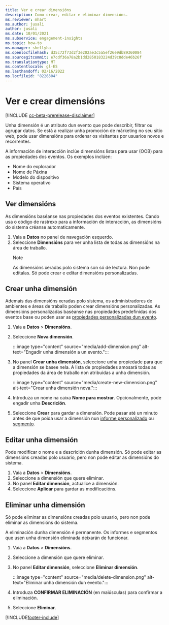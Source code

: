 ```yaml
---
title: Ver e crear dimensións
description: Como crear, editar e eliminar dimensións.
ms.reviewer: mhart
ms.author: jusali
author: jusali
ms.date: 10/01/2021
ms.subservice: engagement-insights
ms.topic: how-to
ms.manager: shellyha
ms.openlocfilehash: d35c72f73d2f3e202ae3c5a5ef26e9db89360084
ms.sourcegitcommit: e7cdf36a78a2b1dd2850183224d39c8dde46b26f
ms.translationtype: MT
ms.contentlocale: gl-ES
ms.lasthandoff: 02/16/2022
ms.locfileid: "8226304"
---
```

# <a name="view-and-create-dimensions"></a>Ver e crear dimensións

[!INCLUDE [cc-beta-prerelease-disclaimer](includes/cc-beta-prerelease-disclaimer.md)]

Unha dimensión é un atributo dun evento que pode describir, filtrar ou agrupar datos. Se está a realizar unha promoción de márketing no seu sitio web, pode usar dimensións para ordenar os visitantes por usuarios novos e recorrentes.  

A información de interacción inclúe dimensións listas para usar (OOB) para as propiedades dos eventos. Os exemplos inclúen:

- Nome do explorador
- Nome de Páxina
- Modelo do dispositivo
- Sistema operativo
- País

## <a name="view-dimensions"></a>Ver dimensións

As dimensións baséanse nas propiedades dos eventos existentes. Cando usa o código de rastrexo para a información de interacción, as dimensións do sistema créanse automaticamente.

1. Vaia a **Datos** no panel de navegación esquerdo. 
1. Seleccione **Dimensións** para ver unha lista de todas as dimensións na área de traballo. 
   > [!NOTE]
   > As dimensións xeradas polo sistema son só de lectura. Non pode editalas. Só pode crear e editar dimensións personalizadas.

## <a name="create-a-dimension"></a>Crear unha dimensión

Ademais das dimensións xeradas polo sistema, os administradores de ambientes e áreas de traballo poden crear dimensións personalizadas. As dimensións personalizadas baséanse nas propiedades predefinidas dos eventos base ou poden usar as [propiedades personalizadas dun evento](advanced-SDK-implementation.md).

1. Vaia a **Datos** > **Dimensións**.
1. Seleccione **Nova dimensión**.

   :::image type="content" source="media/add-dimension.png" alt-text="Engadir unha dimensión a un evento.":::

1. No panel **Crear unha dimensión**, seleccione unha propiedade para que a dimensión se basee nela. A lista de propiedades amosará todas as propiedades da área de traballo non atribuídas a unha dimensión.
   
   :::image type="content" source="media/create-new-dimension.png" alt-text="Crear unha dimensión nova.":::
      
3. Introduza un nome na caixa **Nome para mostrar**. Opcionalmente, pode engadir unha **Descrición**.
4. Seleccione **Crear** para gardar a dimensión. Pode pasar até un minuto antes de que poida usar a dimensión nun [informe personalizado](custom-reports.md) ou [segmento](segments.md). 

## <a name="edit-a-dimension"></a>Editar unha dimensión

Pode modificar o nome e a descrición dunha dimensión. Só pode editar as dimensións creadas polo usuario, pero non pode editar as dimensións do sistema.


1. Vaia a **Datos** > **Dimensións**.
1. Seleccione a dimensión que quere eliminar.
1. No panel **Editar dimensión**, actualice a dimensión.
1. Seleccione **Aplicar** para gardar as modificacións.

## <a name="delete-a-dimension"></a>Eliminar unha dimensión

Só pode eliminar as dimensións creadas polo usuario, pero non pode eliminar as dimensións do sistema.

A eliminación dunha dimensión é permanente. Os informes e segmentos que usen unha dimensión eliminada deixarán de funcionar. 

1. Vaia a **Datos** > **Dimensións**.
1. Seleccione a dimensión que quere eliminar.
1. No panel **Editar dimensión**, seleccione **Eliminar dimensión**.

   :::image type="content" source="media/delete-dimension.png" alt-text="Eliminar unha dimensión dun evento.":::

1. Introduza **CONFIRMAR ELIMINACIÓN** (en maiúsculas) para confirmar a eliminación. 
1. Seleccione **Eliminar**.

[!INCLUDE[footer-include](../includes/footer-banner.md)]
